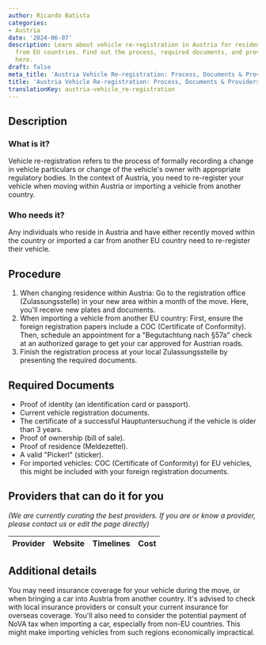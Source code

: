 ```yaml
---
author: Ricardo Batista
categories:
- Austria
date: '2024-06-07'
description: Learn about vehicle re-registration in Austria for residents and imports
  from EU countries. Find out the process, required documents, and provider details
  here.
draft: false
meta_title: 'Austria Vehicle Re-registration: Process, Documents & Providers'
title: 'Austria Vehicle Re-registration: Process, Documents & Providers'
translationKey: austria-vehicle_re-registration
---
```



## Description
### What is it?
Vehicle re-registration refers to the process of formally recording a change in vehicle particulars or change of the vehicle's owner with appropriate regulatory bodies. In the context of Austria, you need to re-register your vehicle when moving within Austria or importing a vehicle from another country.

### Who needs it?
Any individuals who reside in Austria and have either recently moved within the country or imported a car from another EU country need to re-register their vehicle.

## Procedure
1. When changing residence within Austria: Go to the registration office (Zulassungsstelle) in your new area within a month of the move. Here, you'll receive new plates and documents.
2. When importing a vehicle from another EU country: First, ensure the foreign registration papers include a COC (Certificate of Conformity). Then, schedule an appointment for a "Begutachtung nach §57a" check at an authorized garage to get your car approved for Austrian roads.
3. Finish the registration process at your local Zulassungsstelle by presenting the required documents.

## Required Documents
- Proof of identity (an identification card or passport).
- Current vehicle registration documents.
- The certificate of a successful Hauptuntersuchung if the vehicle is older than 3 years.
- Proof of ownership (bill of sale).
- Proof of residence (Meldezettel).
- A valid "Pickerl" (sticker).
- For imported vehicles: COC (Certificate of Conformity) for EU vehicles, this might be included with your foreign registration documents.

## Providers that can do it for you

_(We are currently curating the best providers. If you are or know a provider, please contact us or edit the page directly)_

| Provider        |     Website     |     Timelines    |       Cost      |
| --------------- | --------------- |  :-------------: | :-------------: |

## Additional details
You may need insurance coverage for your vehicle during the move, or when bringing a car into Austria from another country. It's advised to check with local insurance providers or consult your current insurance for overseas coverage.
You'll also need to consider the potential payment of NoVA tax when importing a car, especially from non-EU countries. This might make importing vehicles from such regions economically impractical.